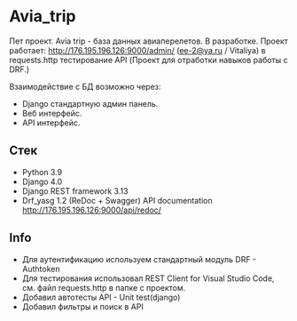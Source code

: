 # Avia_trip
Пет проект. Avia trip - база данных авиаперелетов. В разработке.
Проект работает: http://176.195.196.126:9000/admin/ (ee-2@ya.ru / Vitaliya)
    в requests.http тестирование API
(Проект для отработки навыков работы с DRF.)

Взаимодействие с БД возможно через:
- Django стандартную админ панель.
- Веб интерфейс.
- API интерфейс.
 
## Стек
- Python 3.9
- Django 4.0
- Django REST framework 3.13
- Drf_yasg 1.2 (ReDoc + Swagger) API documentation http://176.195.196.126:9000/api/redoc/ 

## Info
- Для аутентификацию используем стандартный модуль DRF - Authtoken
- Для тестирования использовал REST Client for Visual Studio Code, см. файл requests.http в папке с проектом.
- Добавил автотесты API - Unit test(django)
- Добавил фильтры и поиск в API